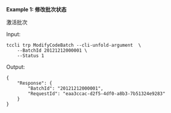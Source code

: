 **Example 1: 修改批次状态**

激活批次

Input: 

```
tccli trp ModifyCodeBatch --cli-unfold-argument  \
    --BatchId 20121212000001 \
    --Status 1
```

Output: 
```
{
    "Response": {
        "BatchId": "20121212000001",
        "RequestId": "eaa3ccac-d2f5-4df0-a8b3-7b51324e9283"
    }
}
```

